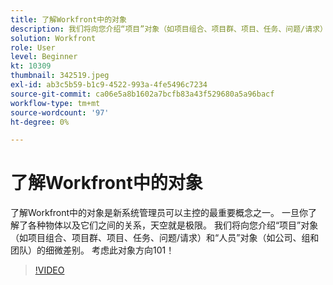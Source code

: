 ```yaml
---
title: 了解Workfront中的对象
description: 我们将向您介绍“项目”对象（如项目组合、项目群、项目、任务、问题/请求）和“人员”对象（如公司、组和团队）的细微差别。
solution: Workfront
role: User
level: Beginner
kt: 10309
thumbnail: 342519.jpeg
exl-id: ab3c5b59-b1c9-4522-993a-4fe5496c7234
source-git-commit: ca06e5a8b1602a7bcfb83a43f529680a5a96bacf
workflow-type: tm+mt
source-wordcount: '97'
ht-degree: 0%

---
```


# 了解Workfront中的对象

了解Workfront中的对象是新系统管理员可以主控的最重要概念之一。 一旦你了解了各种物体以及它们之间的关系，天空就是极限。 我们将向您介绍“项目”对象（如项目组合、项目群、项目、任务、问题/请求）和“人员”对象（如公司、组和团队）的细微差别。 考虑此对象方向101！

>[!VIDEO](https://video.tv.adobe.com/v/342519/?quality=12&learn=on)
